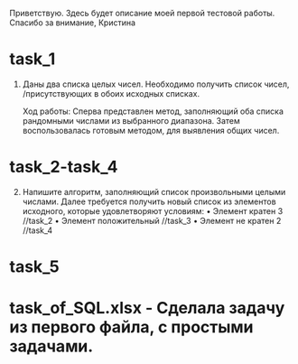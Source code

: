 Приветствую. 
Здесь будет описание моей первой тестовой работы.
Спасибо за внимание,
Кристина

# task_1
1. Даны два списка целых чисел. Необходимо получить список чисел, 
    /присутствующих в обоих исходных списках.

    Ход работы: 
    Сперва представлен метод, заполняющий оба списка рандомными числами из выбранного диапазона.
    Затем воспользовалась готовым методом, для выявления общих чисел. 
# task_2-task_4
2.	Напишите алгоритм, заполняющий список произвольными целыми числами. 
    Далее требуется получить новый список из элементов исходного, которые удовлетворяют условиям:
    •	Элемент кратен 3        //task_2
    •	Элемент положительный   //task_3
    •	Элемент не кратен 2     //task_4
# task_5

# task_of_SQL.xlsx - Сделала задачу из первого файла, с простыми задачами. 
